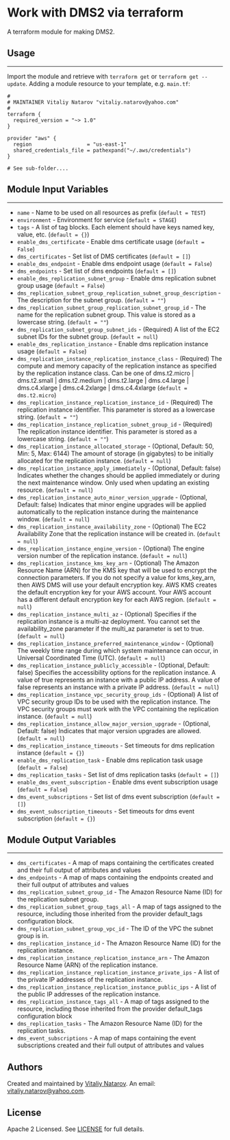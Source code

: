# Work with DMS2 via terraform

A terraform module for making DMS2.


## Usage
----------------------
Import the module and retrieve with ```terraform get``` or ```terraform get --update```. Adding a module resource to your template, e.g. `main.tf`:

```
#
# MAINTAINER Vitaliy Natarov "vitaliy.natarov@yahoo.com"
#
terraform {
  required_version = "~> 1.0"
}

provider "aws" {
  region                  = "us-east-1"
  shared_credentials_file = pathexpand("~/.aws/credentials")
}

# See sub-folder.... 
```

## Module Input Variables
----------------------
- `name` - Name to be used on all resources as prefix (`default = TEST`)
- `environment` - Environment for service (`default = STAGE`)
- `tags` - A list of tag blocks. Each element should have keys named key, value, etc. (`default = {}`)
- `enable_dms_certificate` - Enable dms certificate usage (`default = False`)
- `dms_certificates` - Set list of DMS certificates (`default = []`)
- `enable_dms_endpoint` - Enable dms endpoint usage (`default = False`)
- `dms_endpoints` - Set list of dms endpoints (`default = []`)
- `enable_dms_replication_subnet_group` - Enable dms replication subnet group usage (`default = False`)
- `dms_replication_subnet_group_replication_subnet_group_description` - The description for the subnet group. (`default = ""`)
- `dms_replication_subnet_group_replication_subnet_group_id` - The name for the replication subnet group. This value is stored as a lowercase string. (`default = ""`)
- `dms_replication_subnet_group_subnet_ids` - (Required) A list of the EC2 subnet IDs for the subnet group. (`default = null`)
- `enable_dms_replication_instance` - Enable dms replication instance usage (`default = False`)
- `dms_replication_instance_replication_instance_class` - (Required) The compute and memory capacity of the replication instance as specified by the replication instance class. Can be one of dms.t2.micro | dms.t2.small | dms.t2.medium | dms.t2.large | dms.c4.large | dms.c4.xlarge | dms.c4.2xlarge | dms.c4.4xlarge (`default = dms.t2.micro`)
- `dms_replication_instance_replication_instance_id` - (Required) The replication instance identifier. This parameter is stored as a lowercase string. (`default = ""`)
- `dms_replication_instance_replication_subnet_group_id` - (Required) The replication instance identifier. This parameter is stored as a lowercase string. (`default = ""`)
- `dms_replication_instance_allocated_storage` - (Optional, Default: 50, Min: 5, Max: 6144) The amount of storage (in gigabytes) to be initially allocated for the replication instance. (`default = null`)
- `dms_replication_instance_apply_immediately` - (Optional, Default: false) Indicates whether the changes should be applied immediately or during the next maintenance window. Only used when updating an existing resource. (`default = null`)
- `dms_replication_instance_auto_minor_version_upgrade` - (Optional, Default: false) Indicates that minor engine upgrades will be applied automatically to the replication instance during the maintenance window. (`default = null`)
- `dms_replication_instance_availability_zone` - (Optional) The EC2 Availability Zone that the replication instance will be created in. (`default = null`)
- `dms_replication_instance_engine_version` - (Optional) The engine version number of the replication instance. (`default = null`)
- `dms_replication_instance_kms_key_arn` - (Optional) The Amazon Resource Name (ARN) for the KMS key that will be used to encrypt the connection parameters. If you do not specify a value for kms_key_arn, then AWS DMS will use your default encryption key. AWS KMS creates the default encryption key for your AWS account. Your AWS account has a different default encryption key for each AWS region. (`default = null`)
- `dms_replication_instance_multi_az` - (Optional) Specifies if the replication instance is a multi-az deployment. You cannot set the availability_zone parameter if the multi_az parameter is set to true. (`default = null`)
- `dms_replication_instance_preferred_maintenance_window` - (Optional) The weekly time range during which system maintenance can occur, in Universal Coordinated Time (UTC). (`default = null`)
- `dms_replication_instance_publicly_accessible` - (Optional, Default: false) Specifies the accessibility options for the replication instance. A value of true represents an instance with a public IP address. A value of false represents an instance with a private IP address. (`default = null`)
- `dms_replication_instance_vpc_security_group_ids` - (Optional) A list of VPC security group IDs to be used with the replication instance. The VPC security groups must work with the VPC containing the replication instance. (`default = null`)
- `dms_replication_instance_allow_major_version_upgrade` - (Optional, Default: false) Indicates that major version upgrades are allowed. (`default = null`)
- `dms_replication_instance_timeouts` - Set timeouts for dms replication instance (`default = {}`)
- `enable_dms_replication_task` - Enable dms replication task usage (`default = False`)
- `dms_replication_tasks` - Set list of dms replication tasks (`default = []`)
- `enable_dms_event_subscription` - Enable dms event subscription usage (`default = False`)
- `dms_event_subscriptions` - Set list of dms event subscription (`default = []`)
- `dms_event_subscription_timeouts` - Set timeouts for dms event subscription (`default = {}`)

## Module Output Variables
----------------------
- `dms_certificates` - A map of maps containing the certificates created and their full output of attributes and values
- `dms_endpoints` - A map of maps containing the endpoints created and their full output of attributes and values
- `dms_replication_subnet_group_id` - The Amazon Resource Name (ID) for the replication subnet group.
- `dms_replication_subnet_group_tags_all` - A map of tags assigned to the resource, including those inherited from the provider default_tags configuration block.
- `dms_replication_subnet_group_vpc_id` - The ID of the VPC the subnet group is in.
- `dms_replication_instance_id` - The Amazon Resource Name (ID) for the replication instance.
- `dms_replication_instance_replication_instance_arn` - The Amazon Resource Name (ARN) of the replication instance.
- `dms_replication_instance_replication_instance_private_ips` - A list of the private IP addresses of the replication instance.
- `dms_replication_instance_replication_instance_public_ips` - A list of the public IP addresses of the replication instance.
- `dms_replication_instance_tags_all` - A map of tags assigned to the resource, including those inherited from the provider default_tags configuration block
- `dms_replication_tasks` - The Amazon Resource Name (ID) for the replication tasks.
- `dms_event_subscriptions` - A map of maps containing the event subscriptions created and their full output of attributes and values


## Authors

Created and maintained by [Vitaliy Natarov](https://github.com/SebastianUA). An email: [vitaliy.natarov@yahoo.com](vitaliy.natarov@yahoo.com).

## License

Apache 2 Licensed. See [LICENSE](https://github.com/SebastianUA/terraform/blob/master/LICENSE) for full details.
